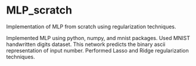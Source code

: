 # MLP_scratch
Implementation of MLP from scratch using regularization techniques.

Implemented MLP using python, numpy, and mnist packages.
Used MNIST handwritten digits dataset.
This network predicts the binary ascii representation of input number.
Performed Lasso and Ridge regularization techniques.

